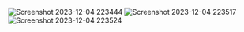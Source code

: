 ![Screenshot 2023-12-04 223444](https://github.com/Ghaniaufa/096_NavigationWithDdata/assets/110177142/da624f25-0f3d-4a4d-85b3-01dfa7cfd565)
![Screenshot 2023-12-04 223517](https://github.com/Ghaniaufa/096_NavigationWithDdata/assets/110177142/8d1d996e-b6cb-4bce-af23-fdd78e7b8341)
![Screenshot 2023-12-04 223524](https://github.com/Ghaniaufa/096_NavigationWithDdata/assets/110177142/32f7d9d8-0821-46b7-ae63-c8dbc15a5f23)
